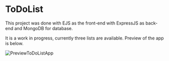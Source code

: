 <h1>ToDoList</h1>
This project was done with EJS as the front-end with ExpressJS as back-end and MongoDB for database.

It is a work in progress, currently three lists are available. Preview of the app is below.

![PreviewToDoListApp](https://github.com/NF-7/ToDoList-With-Mongoose/assets/101887698/e2a3fe98-5270-4c88-b5a4-5f7fb6cf3716)
